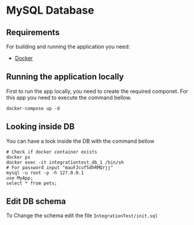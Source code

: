 # MySQL Database

## Requirements

For building and running the application you need:

- [Docker](https://docs.docker.com/desktop/install/mac-install/)

## Running the application locally

First to run the app locally, you need to create the required componet. For this app you need to execute the command bellow.
```shell
docker-compose up -d
```

## Looking inside DB
You can have a look inside the DB with the command bellow
```shell
# Check if docker container exists
docker ps 
docker exec -it integrationtest_db_1 /bin/sh
# For password input "mauFJcuf5dhRMQrjj"
mysql -u root -p -h 127.0.0.1
use MyApp;
select * from pets;
```
## Edit DB schema
To Change the schema edit the file `IntegrationTest/init.sql`
